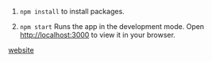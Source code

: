 1. `npm install` to install packages.

2. `npm start` Runs the app in the development mode.
Open [http://localhost:3000](http://localhost:3000) to view it in your browser.

[website](https://jodate.weippig.com/)
